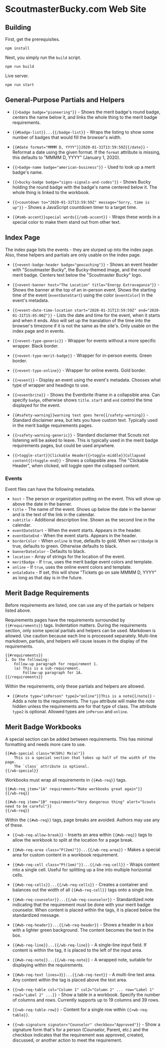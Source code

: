 ScoutmasterBucky.com Web Site
=============================


Building
--------

First, get the prerequisites.

    npm install

Next, you simply run the `build` script.

    npm run build

Live server.

    npm run start


General-Purpose Partials and Helpers
------------------------------------

* `{{>badge badge="pioneering"}}` - Shows the merit badge's round badge, centers the name below it, and links the whole thing to the merit badge requirements.

* `{{#badge-list}}...{{/badge-list}}` - Wraps the listing to show some number of badges that would fill the browser's width.

* `{{#date format="MMMM D, YYYY"}}2020-01-31T13:59:59Z{{/date}}` - Reformat a date using the given format. If the `format` attribute is missing, this defaults to "MMMM D, YYYY" (January 1, 2020).

* `{{>badge-name badge="american-business"}}` - Used to look up a merit badge's name.

* `{{>bucky-badge badge="signs-signals-and-codes"}}` - Shows Bucky holding the round badge with the badge's name centered below it. The whole thing is linked to the workbook.

* `{{>countdown to="2020-01-31T13:59:59Z" message="Sorry, time is up"}}` - Shows a JavaScript countdown timer to a target time.

* `{{#smb-accent}}special words{{/smb-accent}}` - Wraps these words in a special color to make them stand out from other text.


Index Page
----------

The index page lists the events - they are slurped up into the index page. Also, these helpers and partials are only usable on the index page.

* `{{>event-badge-header badge="geocaching"}}` - Shows an event header with "Scoutmaster Bucky", the Bucky-themed image, and the round merit badge. Centers text below the "Scoutmaster Bucky" logo.

* `{{>event-banner host="The Location" title="Energy Extravaganza"}}` - Shows the banner at the top of an in-person event. Shows the starting time of the event (`eventDateStart`) using the color (`eventColor`) in the event's metadata.

* `{{>event-date-time-location start="2020-01-31T13:59:59Z" end="2020-01-31T15:05:00Z"}}` - Lists the date and time for the event, when it starts and when it ends. Also will set up the translation of the time into the browser's timezone if it is not the same as the site's. Only usable on the index page and in events.

* `{{>event-type-generic}}` - Wrapper for events without a more specific wrapper. Black border.

* `{{>event-type-merit-badge}}` - Wrapper for in-person events. Green border.

* `{{>event-type-online}}` - Wrapper for online events. Gold border.

* `{{>event}}` - Display an event using the event's metadata. Chooses what type of wrapper and headings to use.

* `{{>eventbrite}}` - Shows the Eventbrite iframe in a collapsible area. Can specify `badge`, otherwise shows `title`. `start` and `end` control the time displayed for the event.

* `{{#safety-warning}}warning text goes here{{/safety-warning}}` - Standard disclaimer area, but lets you have custom text. Typically used in the merit badge requirements pages.

* `{{>safety-warning-generic}}` - Standard disclaimer that Scouts not listening will be asked to leave. This is typically used in the merit badge requirements pages, but could be used anywhere.

* `{{>toggle-start}}Clickable Header{{>toggle-middle}}Collapsed content{{>toggle-end}}` - Shows a collapsible area. The "Clickable Header", when clicked, will toggle open the collapsed content.


### Events

Event files can have the following metadata.

* `host` - The person or organization putting on the event. This will show up above the date in the banner.
* `title` - The name of the event. Shows up below the date in the banner and is the text of the link in the calendar.
* `subtitle` - Additional description line. Shown as the second line in the calendar.
* `eventDateStart` - When the event starts. Appears in the header.
* `eventDateEnd` - When the event starts. Appears in the header.
* `borderColor` - When `online` is true, defaults to gold. When `meritBadge` is true, defaults to green. Otherwise defaults to black.
* `bannerDateColor` - Defaults to black.
* `location` - Array of strings for the location of the event.
* `meritBadge` - If `true`, uses the merit badge event colors and template.
* `online` - If `true`, uses the online event colors and template.
* `onSaleDate` - If set, this will show "Tickets go on sale MMMM D, YYYY" as long as that day is in the future.


Merit Badge Requirements
------------------------

Before requirements are listed, one can use any of the partials or helpers listed above.

Requirements pages have the requirements surrounded by `{{#requirements}}` tags. Indentation matters. During the requirements section, only some special partials and helpers can be used. Markdown is allowed. Use caution because each line is processed separately. Multi-line markdown, partials, and helpers will cause issues in the display of the requirements.

    {{#requirements}}
    1. Do the following:
        Follow-up paragraph for requirement 1.
        (a) This is a sub-requirement.
            Follow-up paragraph for 1A.
    {{/requirements}}

Within the requirements, only these partials and helpers are allowed.

* `{{#note type="inPerson" type2="online"}}This is a note{{/note}}` - Adds a note to the requirements. The `type` attribute will make the note hidden unless the requirements are for that type of class. The attribute `type2` is optional. Allowed types are `inPerson` and `online`.


Merit Badge Workbooks
---------------------

A special section can be added between requirements. This has minimal formatting and needs more care to use.

    {{#wb-special class="W(50%) Mx(a)"}}
        This is a special section that takes up half of the width of the page.
        The `class` attribute is optional.
    {{/wb-special}}

Workbooks must wrap all requirements in `{{#wb-req}}` tags.

    {{#wb-req item="1A" requirement="Make workbooks great again"}}
    {{/wb-req}}

    {{#wb-req item="1B" requirement="Very dangerous thing" alert="Scouts need to be careful"}}
    {{/wb-req}}

Within the `{{#wb-req}}` tags, page breaks are avoided. Authors may use any of these.

* `{{>wb-req-allow-break}}` - Inserts an area within `{{#wb-req}}` tags to allow the workbook to split at the location for a page break.

* `{{#wb-req-area class="P(2em)"}}...{{/wb-req-area}}` - Makes a special area for custom content in a workbook requirement.

* `{{#wb-req-cell class="Pt(1em)"}}...{{/wb-req-cell}}` - Wraps content into a single cell. Useful for splitting up a line into multiple horizontal cells.

* `{{#wb-req-cells}}...{{/wb-req-cells}}` - Creates a container and balances out the width of all `{{#wb-req-cell}}` tags onto a single line.

* `{{#wb-req-counselor}}...{{/wb-req-counselor}}` - Standardized note indicating that the requirement must be done with your merit badge counselor. When content is placed within the tags, it is placed below the standardized message.

* `{{#wb-req-header}}...{{/wb-req-header}}` - Shows a header in a box with a lighter green background. The content becomes the text in the box.

* `{{#wb-req-line}}...{{/wb-req-line}}` - A single-line input field. If content is within the tag, it is placed to the left of the input area.

* `{{#wb-req-note}}...{{/wb-req-note}}` - A wrapped note, suitable for displaying within the requirements.

* `{{#wb-req-text lines=3}}...{{/wb-req-text}}` - A multi-line text area. Any content within the tag is placed above the text area.

* `{{>wb-req-table col="Column 1" col2="Column 2" ... row="Label 1" row2="Label 2" ...}}` - Show a table in a workbook. Specify the number of columns and rows. Currently supports up to 19 columns and 39 rows.

* `{{>wb-req-table-row}}` - Content for a single row within `{{>wb-req-table}}`.

* `{{>wb-signature signator="Counselor" checkbox="Approved"}}` - Show a signature form that's for a person (Counselor, Parent, etc.) and the checkbox indicates that the requirement was approved, created, discussed, or another action to meet the requirement.
